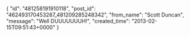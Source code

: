  {
   "id": "481258191910118",
   "post_id": "462493170453287_481209285248342",
   "from_name": "Scott Duncan",
   "message": "Well DUUUUUUUH!",
   "created_time": "2013-02-15T09:51:43+0000"
 }
